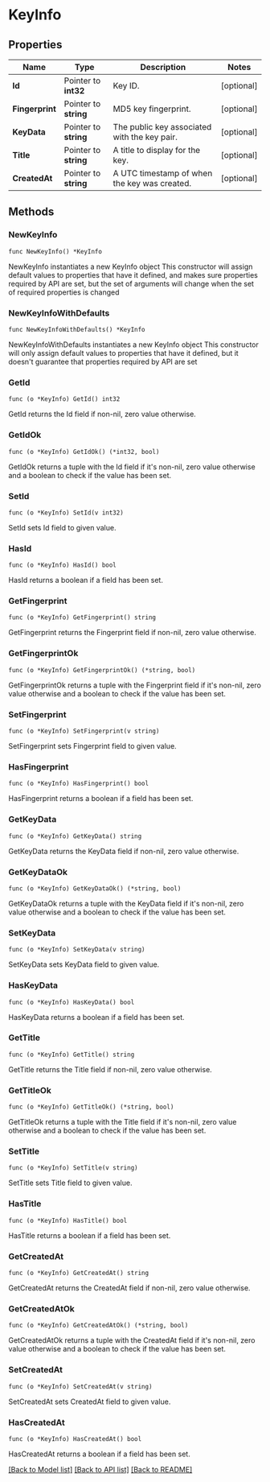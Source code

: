 # KeyInfo

## Properties

Name | Type | Description | Notes
------------ | ------------- | ------------- | -------------
**Id** | Pointer to **int32** | Key ID. | [optional] 
**Fingerprint** | Pointer to **string** | MD5 key fingerprint. | [optional] 
**KeyData** | Pointer to **string** | The public key associated with the key pair. | [optional] 
**Title** | Pointer to **string** | A title to display for the key. | [optional] 
**CreatedAt** | Pointer to **string** | A UTC timestamp of when the key was created. | [optional] 

## Methods

### NewKeyInfo

`func NewKeyInfo() *KeyInfo`

NewKeyInfo instantiates a new KeyInfo object
This constructor will assign default values to properties that have it defined,
and makes sure properties required by API are set, but the set of arguments
will change when the set of required properties is changed

### NewKeyInfoWithDefaults

`func NewKeyInfoWithDefaults() *KeyInfo`

NewKeyInfoWithDefaults instantiates a new KeyInfo object
This constructor will only assign default values to properties that have it defined,
but it doesn't guarantee that properties required by API are set

### GetId

`func (o *KeyInfo) GetId() int32`

GetId returns the Id field if non-nil, zero value otherwise.

### GetIdOk

`func (o *KeyInfo) GetIdOk() (*int32, bool)`

GetIdOk returns a tuple with the Id field if it's non-nil, zero value otherwise
and a boolean to check if the value has been set.

### SetId

`func (o *KeyInfo) SetId(v int32)`

SetId sets Id field to given value.

### HasId

`func (o *KeyInfo) HasId() bool`

HasId returns a boolean if a field has been set.

### GetFingerprint

`func (o *KeyInfo) GetFingerprint() string`

GetFingerprint returns the Fingerprint field if non-nil, zero value otherwise.

### GetFingerprintOk

`func (o *KeyInfo) GetFingerprintOk() (*string, bool)`

GetFingerprintOk returns a tuple with the Fingerprint field if it's non-nil, zero value otherwise
and a boolean to check if the value has been set.

### SetFingerprint

`func (o *KeyInfo) SetFingerprint(v string)`

SetFingerprint sets Fingerprint field to given value.

### HasFingerprint

`func (o *KeyInfo) HasFingerprint() bool`

HasFingerprint returns a boolean if a field has been set.

### GetKeyData

`func (o *KeyInfo) GetKeyData() string`

GetKeyData returns the KeyData field if non-nil, zero value otherwise.

### GetKeyDataOk

`func (o *KeyInfo) GetKeyDataOk() (*string, bool)`

GetKeyDataOk returns a tuple with the KeyData field if it's non-nil, zero value otherwise
and a boolean to check if the value has been set.

### SetKeyData

`func (o *KeyInfo) SetKeyData(v string)`

SetKeyData sets KeyData field to given value.

### HasKeyData

`func (o *KeyInfo) HasKeyData() bool`

HasKeyData returns a boolean if a field has been set.

### GetTitle

`func (o *KeyInfo) GetTitle() string`

GetTitle returns the Title field if non-nil, zero value otherwise.

### GetTitleOk

`func (o *KeyInfo) GetTitleOk() (*string, bool)`

GetTitleOk returns a tuple with the Title field if it's non-nil, zero value otherwise
and a boolean to check if the value has been set.

### SetTitle

`func (o *KeyInfo) SetTitle(v string)`

SetTitle sets Title field to given value.

### HasTitle

`func (o *KeyInfo) HasTitle() bool`

HasTitle returns a boolean if a field has been set.

### GetCreatedAt

`func (o *KeyInfo) GetCreatedAt() string`

GetCreatedAt returns the CreatedAt field if non-nil, zero value otherwise.

### GetCreatedAtOk

`func (o *KeyInfo) GetCreatedAtOk() (*string, bool)`

GetCreatedAtOk returns a tuple with the CreatedAt field if it's non-nil, zero value otherwise
and a boolean to check if the value has been set.

### SetCreatedAt

`func (o *KeyInfo) SetCreatedAt(v string)`

SetCreatedAt sets CreatedAt field to given value.

### HasCreatedAt

`func (o *KeyInfo) HasCreatedAt() bool`

HasCreatedAt returns a boolean if a field has been set.


[[Back to Model list]](../README.md#documentation-for-models) [[Back to API list]](../README.md#documentation-for-api-endpoints) [[Back to README]](../README.md)


